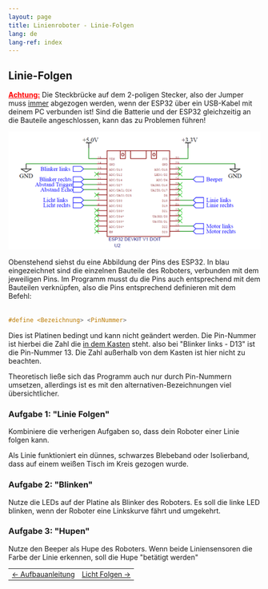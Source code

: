```yaml
---
layout: page
title: Linienroboter - Linie-Folgen
lang: de
lang-ref: index
---
```


## Linie-Folgen

<span style="color: red; font-weight: bold; text-decoration: underline;">Achtung:</span>
Die Steckbrücke auf dem 2-poligen Stecker, also der Jumper muss <span style="text-decoration: underline;">immer</span> abgezogen werden, wenn der ESP32 über ein USB-Kabel mit deinem PC verbunden ist! Sind die Batterie und der ESP32 gleichzeitig an die Bauteile angeschlossen, kann das zu Problemen führen!

<img src="img/Pinbelegung_ESP32.png" alt="Abbildung der Pinnbelegung">

Obenstehend siehst du eine Abbildung der Pins des ESP32. In <span style="color: blau;">blau</span> eingezeichnet sind die einzelnen Bauteile des Roboters, verbunden mit dem jeweiligen Pins. Im Programm musst du die Pins auch entsprechend mit dem Bauteilen verknüpfen, also die Pins entsprechend definieren mit dem Befehl:
```C

#define <Bezeichnung> <PinNummer>

```
Dies ist Platinen bedingt und kann nicht geändert werden. Die Pin-Nummer ist hierbei die Zahl die <span style="text-decoration: underline;">in dem Kasten</span> steht. also bei "Blinker links - D13" ist die Pin-Nummer 13. Die Zahl außerhalb von dem Kasten ist hier nicht zu beachten.

Theoretisch ließe sich das Programm auch nur durch Pin-Nummern umsetzen, allerdings ist es mit den alternativen-Bezeichnungen viel übersichtlicher.

### Aufgabe 1: "Linie Folgen"
Kombiniere die verherigen Aufgaben so, dass dein Roboter einer Linie folgen kann.

Als Linie funktioniert ein dünnes, schwarzes Blebeband oder Isolierband, dass auf einem weißen Tisch im Kreis gezogen wurde.

### Aufgabe 2: "Blinken"
Nutze die LEDs auf der Platine als Blinker des Roboters. Es soll die linke LED blinken, wenn der Roboter eine Linkskurve fährt und umgekehrt.

### Aufgabe 3: "Hupen"
Nutze den Beeper als Hupe des Roboters. Wenn beide Liniensensoren die Farbe der Linie erkennen, soll die Hupe "betätigt werden"



|                  |                 |
|:-------------    | -------------:  |
|<a href="./Aufbauanleitung.html"><- Aufbauanleitung</a>|<a href="./Licht-Folgen.html">Licht Folgen -></a>|



